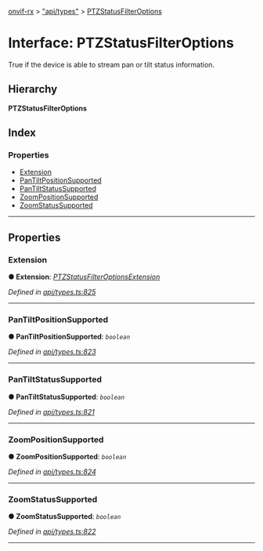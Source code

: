 [onvif-rx](../README.md) > ["api/types"](../modules/_api_types_.md) > [PTZStatusFilterOptions](../interfaces/_api_types_.ptzstatusfilteroptions.md)

# Interface: PTZStatusFilterOptions

True if the device is able to stream pan or tilt status information.

## Hierarchy

**PTZStatusFilterOptions**

## Index

### Properties

* [Extension](_api_types_.ptzstatusfilteroptions.md#extension)
* [PanTiltPositionSupported](_api_types_.ptzstatusfilteroptions.md#pantiltpositionsupported)
* [PanTiltStatusSupported](_api_types_.ptzstatusfilteroptions.md#pantiltstatussupported)
* [ZoomPositionSupported](_api_types_.ptzstatusfilteroptions.md#zoompositionsupported)
* [ZoomStatusSupported](_api_types_.ptzstatusfilteroptions.md#zoomstatussupported)

---

## Properties

<a id="extension"></a>

###  Extension

**● Extension**: *[PTZStatusFilterOptionsExtension](_api_types_.ptzstatusfilteroptionsextension.md)*

*Defined in [api/types.ts:825](https://github.com/patrickmichalina/onvif-rx/blob/d62cee9/src/api/types.ts#L825)*

___
<a id="pantiltpositionsupported"></a>

###  PanTiltPositionSupported

**● PanTiltPositionSupported**: *`boolean`*

*Defined in [api/types.ts:823](https://github.com/patrickmichalina/onvif-rx/blob/d62cee9/src/api/types.ts#L823)*

___
<a id="pantiltstatussupported"></a>

###  PanTiltStatusSupported

**● PanTiltStatusSupported**: *`boolean`*

*Defined in [api/types.ts:821](https://github.com/patrickmichalina/onvif-rx/blob/d62cee9/src/api/types.ts#L821)*

___
<a id="zoompositionsupported"></a>

###  ZoomPositionSupported

**● ZoomPositionSupported**: *`boolean`*

*Defined in [api/types.ts:824](https://github.com/patrickmichalina/onvif-rx/blob/d62cee9/src/api/types.ts#L824)*

___
<a id="zoomstatussupported"></a>

###  ZoomStatusSupported

**● ZoomStatusSupported**: *`boolean`*

*Defined in [api/types.ts:822](https://github.com/patrickmichalina/onvif-rx/blob/d62cee9/src/api/types.ts#L822)*

___


